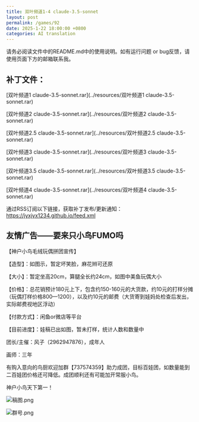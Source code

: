 ```yaml
---
title: 双叶频道1-4 claude-3.5-sonnet
layout: post
permalink: /games/92
date: 2025-1-22 18:00:00 +0800
categories: AI translation
---
```



请务必阅读文件中的README.md中的使用说明。如有运行问题 or bug反馈，请使用页面下方的邮箱联系我。

## 补丁文件：

[双叶频道1 claude-3.5-sonnet.rar](../resources/双叶频道1 claude-3.5-sonnet.rar)

 

[双叶频道2 claude-3.5-sonnet.rar](../resources/双叶频道2 claude-3.5-sonnet.rar)

 

[双叶频道2.5 claude-3.5-sonnet.rar](../resources/双叶频道2.5 claude-3.5-sonnet.rar)

 

[双叶频道3 claude-3.5-sonnet.rar](../resources/双叶频道3 claude-3.5-sonnet.rar)

 

[双叶频道3.5 claude-3.5-sonnet.rar](../resources/双叶频道3.5 claude-3.5-sonnet.rar)

 

[双叶频道4 claude-3.5-sonnet.rar](../resources/双叶频道4 claude-3.5-sonnet.rar)

 

通过RSS订阅以下链接，获取补丁发布/更新通知：https://jyxjyx1234.github.io/feed.xml

## 友情广告——要来只小鸟FUMO吗

【神户小鸟毛绒玩偶拼团宣传】

【造型】：如图示，暂定坏笑脸，麻花辫可还原

【大小】：暂定坐高20cm，算腿全长约24cm，如图中美鱼玩偶大小

【价格】：总花销预计180元上下，包含约150-160元的大货款，约10元的打样分摊（玩偶打样价格800—1200），以及约10元的邮费（大货寄到娃妈处检查后发出，实际邮费视地区浮动）

【付款方式】：闲鱼or微店等平台

【目前进度】：娃稿已出如图，暂未打样，统计人数和数量中

团长/主催：风子（2962947876），成年人

画师：三年

有购入意向的鸟厨欢迎加群【737574359】助力成团，目标百娃团，如数量能到二百娃团价格还可降低。成团顺利还有可能加开常服小鸟。

神户小鸟天下第一！

![稿图.png](../img/广告/小鸟稿图.png)

![群号.png](../img/广告/群号.png)

